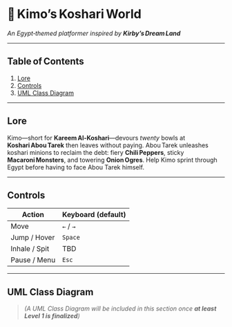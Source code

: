 # 🍝 Kimo’s Koshari World
*An Egypt‑themed platformer inspired by **Kirby’s Dream Land***  

---

## Table of Contents
1. [Lore](#lore)  
2. [Controls](#controls)  
3. [UML Class Diagram](#uml-class-diagram)  

---

## Lore
Kimo—short for **Kareem Al‑Koshari**—devours *twenty* bowls at **Koshari Abou Tarek** then leaves without paying.
Abou Tarek unleashes koshari minions to reclaim the debt: fiery **Chili Peppers**, sticky **Macaroni Monsters**, and towering **Onion Ogres**. Help Kimo sprint through Egypt before having to face Abou Tarek himself.

---

## Controls
| Action | Keyboard (default) |
|--------|-------------------|
| Move   | `←` / `→`         |
| Jump / Hover | `Space`|
| Inhale / Spit | TBD |
| Pause / Menu  | `Esc`  |

---

## UML Class Diagram
> *(A UML Class Diagram will be included in this section once **at least Level 1 is finalized**)*
